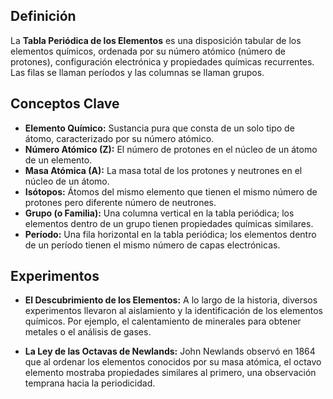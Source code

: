 ## Definición

La **Tabla Periódica de los Elementos** es una disposición tabular de los elementos químicos, ordenada por su número atómico (número de protones), configuración electrónica y propiedades químicas recurrentes. Las filas se llaman períodos y las columnas se llaman grupos.

## Conceptos Clave

* **Elemento Químico:** Sustancia pura que consta de un solo tipo de átomo, caracterizado por su número atómico.
* **Número Atómico (Z):** El número de protones en el núcleo de un átomo de un elemento.
* **Masa Atómica (A):** La masa total de los protones y neutrones en el núcleo de un átomo.
* **Isótopos:** Átomos del mismo elemento que tienen el mismo número de protones pero diferente número de neutrones.
* **Grupo (o Familia):** Una columna vertical en la tabla periódica; los elementos dentro de un grupo tienen propiedades químicas similares.
* **Período:** Una fila horizontal en la tabla periódica; los elementos dentro de un período tienen el mismo número de capas electrónicas.

## Experimentos

* **El Descubrimiento de los Elementos:** A lo largo de la historia, diversos experimentos llevaron al aislamiento y la identificación de los elementos químicos. Por ejemplo, el calentamiento de minerales para obtener metales o el análisis de gases.

* **La Ley de las Octavas de Newlands:** John Newlands observó en 1864 que al ordenar los elementos conocidos por su masa atómica, el octavo elemento mostraba propiedades similares al primero, una observación temprana hacia la periodicidad.
